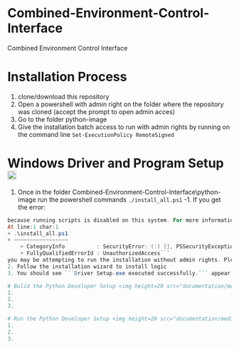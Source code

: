 # Combined-Environment-Control-Interface
Combined Environment Control Interface

# Installation Process
1. clone/download this repository
2. Open a powershell with admin right on the folder where the repository was cloned (accept the prompt to open admin acces)
3. Go to the folder python-image
4. Give the installation batch access to run with admin rights by running on the command line ```Set-ExecutionPolicy RemoteSigned```

# Windows Driver and Program Setup <img height=20 src="documentation/media/windows_logo.png"/>
1. Once in the folder Combined-Environment-Control-Interface\python-image run the powershell commands ``` ./install_all.ps1 ```
-1. If you get the error:
```\install_all.ps1 cannot be loaded 
because running scripts is disabled on this system. For more information, see about_Execution_Policies at https:/go.microsoft.com/fwlink/?LinkID=135170.
At line:1 char:1
+ .\install_all.ps1
+ ~~~~~~~~~~~~~~~~~
    + CategoryInfo          : SecurityError: (:) [], PSSecurityException
    + FullyQualifiedErrorId : UnauthorizedAccess```
you may be attempting to run the installation without admin rights. Please refer to step #4 of _Installation Process_
2. Follow the installation wizard to install logic 
3. You should see ```Driver Setup.exe executed successfully.``` appear on the console

# Bulid the Python Developer Setup <img height=20 src="documentation/media/docker_logo.png"/>
1.
2.
3.

# Run the Python Developer Setup <img height=20 src="documentation/media/python_logo.png"/>
1.
2.
3.
